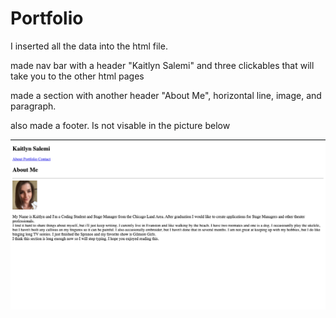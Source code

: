 # Portfolio

I inserted all the data into the html file.

made nav bar with a header "Kaitlyn Salemi" and three clickables that will take you to the other html pages

made a section with another header "About Me", horizontal line, image, and paragraph.

also made a footer. Is not visable in the picture below

![screen shot index.html](./README_images/screen_shot_indexhtml.png)
